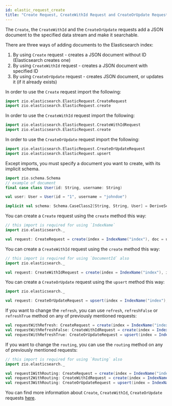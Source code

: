 ```yaml
---
id: elastic_request_create
title: "Create Request, CreateWithId Request and CreateOrUpdate Request"
---
```


The `Create`, the `CreateWithId` and the `CreateOrUpdate` requests add a JSON document to the specified data stream and make it searchable.

There are three ways of adding documents to the Elasticsearch index:
1. By using `Create` request - creates a JSON document without ID (Elasticsearch creates one)
2. By using `CreateWithId` request - creates a JSON document with specified ID
3. By using `CreateOrUpdate` request - creates JSON document, or updates it (if it already exists)

In order to use the `Create` request import the following:
```scala
import zio.elasticsearch.ElasticRequest.CreateRequest
import zio.elasticsearch.ElasticRequest.create
```

In order to use the `CreateWithId` request import the following:
```scala
import zio.elasticsearch.ElasticRequest.CreateWithIdRequest
import zio.elasticsearch.ElasticRequest.create
```

In order to use the `CreateOrUpdate` request import the following:
```scala
import zio.elasticsearch.ElasticRequest.CreateOrUpdateRequest
import zio.elasticsearch.ElasticRequest.upsert
```

Except imports, you must specify a document you want to create, with its implicit schema.
```scala
import zio.schema.Schema
// example of document
final case class User(id: String, username: String)

val user: User = User(id = "1", username = "johndoe")

implicit val schema: Schema.CaseClass2[String, String, User] = DeriveSchema.gen[GitHubRepo]
```

You can create a `Create` request using the `create` method this way:
```scala
// this import is required for using `IndexName`
import zio.elasticsearch._

val request: CreateRequest = create(index = IndexName("index"), doc = user)
```

You can create a `CreateWithId` request using the `create` method this way:
```scala
// this import is required for using `DocumentId` also
import zio.elasticsearch._ 

val request: CreateWithIdRequest = create(index = IndexName("index"), id = DocumentId("documentId"), doc = user)
```

You can create a `CreateOrUpdate` request using the `upsert` method this way:
```scala
import zio.elasticsearch._ 

val request: CreateOrUpdateRequest = upsert(index = IndexName("index"), id = DocumentId("documentId"), doc = user)
```

If you want to change the `refresh`, you can use `refresh`, `refreshFalse` or `refreshTrue` method on any of previously mentioned requests:
```scala
val requestWithRefresh: CreateRequest = create(index = IndexName("index"), doc = user).refresh(true)
val requestWithRefreshFalse: CreateWithIdRequest = create(index = IndexName("index"), id = DocumentId("documentId"), doc = user).refreshFalse
val requestWithRefreshTrue: CreateOrUpdateRequest = upsert(index = IndexName("index"), id = DocumentId("documentId"), doc = user).refreshTrue
```

If you want to change the `routing`, you can use the `routing` method on any of previously mentioned requests:
```scala
// this import is required for using `Routing` also
import zio.elasticsearch._

val request1WithRouting: CreateRequest = create(index = IndexName("index"), doc = user).routing(Routing("routing"))
val request2WithRouting: CreateWithIdRequest = create(index = IndexName("index"), id = DocumentId("documentId"), doc = user).routing(Routing("routing"))
val request3WithRouting: CreateOrUpdateRequest = upsert(index = IndexName("index"), id = DocumentId("documentId"), doc = user).routing(Routing("routing"))
```

You can find more information about `Create`, `CreateWithId`, `CreateOrUpdate` requests [here](https://www.elastic.co/guide/en/elasticsearch/reference/7.17/docs-index_.html).

